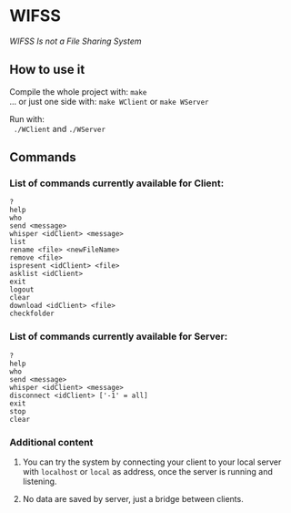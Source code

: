 # WIFSS
_WIFSS Is not a File Sharing System_  

## How to use it  

Compile the whole project with: `make`  
... or just one side with: `make WClient` or `make WServer`  

Run with:  
` ./WClient`  and `./WServer`  

## Commands  

### List of commands currently available for Client:  

`?`  
`help`  
`who`  
`send <message>`  
`whisper <idClient> <message>`  
`list`  
`rename <file> <newFileName>`  
`remove <file>`  
`ispresent <idClient> <file>`  
`asklist <idClient>`  
`exit`  
`logout`  
`clear`  
`download <idClient> <file>`  
`checkfolder`  

### List of commands currently available for Server:  

`?`  
`help`  
`who`  
`send <message>`  
`whisper <idClient> <message>`  
`disconnect <idClient> ['-1' = all]`  
`exit`  
`stop`  
`clear`  

### Additional content  

1. You can try the system by connecting your client to your local server with `localhost` or `local` as address, once the server is running and listening.  

2. No data are saved by server, just a bridge between clients.
